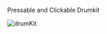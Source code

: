 Pressable and Clickable Drumkit

![drumKit](https://github.com/HakanOzdemir-FFS/drumKit/assets/139346377/272972dd-4b3f-4fee-a270-bfe5ca6c16e3)
